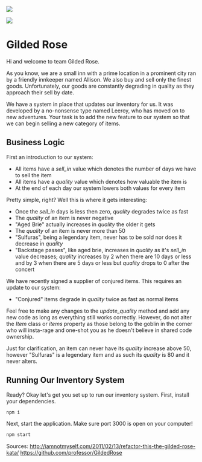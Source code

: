 <a href="https://codeclimate.com/github/bengoshow/gilded-rose/maintainability"><img src="https://api.codeclimate.com/v1/badges/d1a426bc3ebb7ff0c8fb/maintainability" /></a>

<a href="https://codeclimate.com/github/bengoshow/gilded-rose/test_coverage"><img src="https://api.codeclimate.com/v1/badges/d1a426bc3ebb7ff0c8fb/test_coverage" /></a>

# Gilded Rose

Hi and welcome to team Gilded Rose.

As you know, we are a small inn with a prime location in a prominent city ran by a friendly innkeeper named Allison. We also buy and sell only the finest goods. Unfortunately, our goods are constantly degrading in quality as they approach their sell by date.

We have a system in place that updates our inventory for us. It was developed by a no-nonsense type named Leeroy, who has moved on to new adventures. Your task is to add the new feature to our system so that we can begin selling a new category of items.

## Business Logic

First an introduction to our system:

- All items have a _sell_in_ value which denotes the number of days we have to sell the item
- All items have a _quality_ value which denotes how valuable the item is
- At the end of each day our system lowers both values for every item

Pretty simple, right? Well this is where it gets interesting:

- Once the _sell_in_ days is less then zero, _quality_ degrades twice as fast
- The _quality_ of an item is never negative
- "Aged Brie" actually increases in _quality_ the older it gets
- The _quality_ of an item is never more than 50
- "Sulfuras", being a legendary item, never has to be sold nor does it decrease in _quality_
- "Backstage passes", like aged brie, increases in _quality_ as it's _sell_in_ value decreases; _quality_ increases by 2 when there are 10 days or less and by 3 when there are 5 days or less but _quality_ drops to 0 after the concert

We have recently signed a supplier of conjured items. This requires an update to our system:

- "Conjured" items degrade in _quality_ twice as fast as normal items

Feel free to make any changes to the _update_quality_ method and add any new code as long as everything still works correctly. However, do not alter the
_Item_ class or _items_ property as those belong to the goblin in the corner who will insta-rage and one-shot you as he doesn't believe in shared code ownership.

Just for clarification, an item can never have its _quality_ increase above 50, however "Sulfuras" is a legendary item and as such its _quality_ is 80 and it never alters.

## Running Our Inventory System

Ready? Okay let's get you set up to run our inventory system. First, install your dependencies.

```sh
npm i
```

Next, start the application. Make sure port 3000 is open on your computer!

```sh
npm start
```

Sources:
<http://iamnotmyself.com/2011/02/13/refactor-this-the-gilded-rose-kata/>
<https://github.com/professor/GildedRose>
